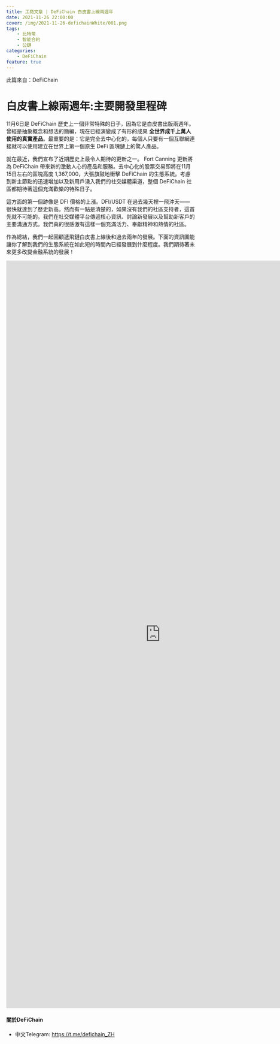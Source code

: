 ```yaml
---
title: 工商文章 | DeFiChain 白皮書上線兩週年
date: 2021-11-26 22:00:00
cover: /img/2021-11-26-defichainWhite/001.png
tags:
    - 比特幣
    - 智能合約
    - 公鏈
categories:
    - DeFiChain
feature: true
---
```


此篇來自：DeFiChain 

# 白皮書上線兩週年:主要開發里程碑

11月6日是 DeFiChain 歷史上一個非常特殊的日子，因為它是白皮書出版兩週年。曾經是抽象概念和想法的簡編，現在已經演變成了有形的成果
**全世界成千上萬人使用的真實產品**。最重要的是：它是完全去中心化的，每個人只要有一個互聯網連接就可以使用建立在世界上第一個原生 DeFi 區塊鏈上的驚人產品。

就在最近，我們宣布了近期歷史上最令人期待的更新之一。 Fort Canning 更新將為 DeFiChain 帶來新的激動人心的產品和服務。去中心化的股票交易即將在11月15日左右的區塊高度 1,367,000，大張旗鼓地衝擊 DeFiChain 的生態系統。考慮到新主節點的迅速增加以及新用戶湧入我們的社交媒體渠道，整個 DeFiChain 社區都期待著這個充滿歡樂的特殊日子。

這方面的第一個跡像是 DFI 價格的上漲。DFI/USDT 在過去幾天裡一飛沖天——很快就達到了歷史新高。然而有一點是清楚的，如果沒有我們的社區支持者，這首先就不可能的。我們在社交媒體平台傳遞核心資訊、討論新發展以及幫助新客戶的主要溝通方式。我們真的很感激有這樣一個充滿活力、奉獻精神和熱情的社區。

作為總結，我們一起回顧遞飛鏈白皮書上線後和過去兩年的發展。下面的資訊圖能讓你了解到我們的生態系統在如此短的時間內已經發展到什麼程度。我們期待著未來更多改變金融系統的發展！

<!-- <center><img src="https://e.infogram.com/273273e9-b635-49e4-b747-eb314e0754e2?src=embed"></center> -->

<center><iframe src="https://e.infogram.com/273273e9-b635-49e4-b747-eb314e0754e2?src=embed" title="ZHT whitepaper day" width="823" height="1996" scrolling="no" frameborder="0" style="border:none;" allowfullscreen="allowfullscreen"></iframe></center>

#### 關於DeFiChain
- 中文Telegram: https://t.me/defichain_ZH
